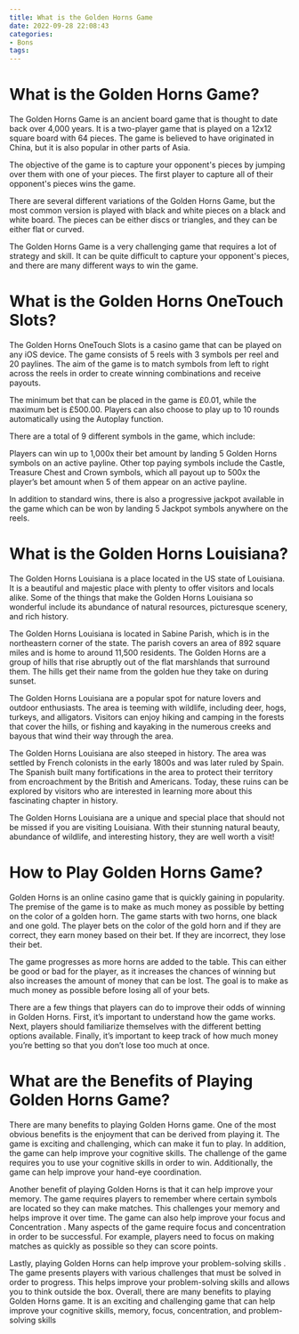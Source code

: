```yaml
---
title: What is the Golden Horns Game
date: 2022-09-28 22:08:43
categories:
- Bons
tags:
---
```



#  What is the Golden Horns Game?

The Golden Horns Game is an ancient board game that is thought to date back over 4,000 years. It is a two-player game that is played on a 12x12 square board with 64 pieces. The game is believed to have originated in China, but it is also popular in other parts of Asia.

The objective of the game is to capture your opponent's pieces by jumping over them with one of your pieces. The first player to capture all of their opponent's pieces wins the game.

There are several different variations of the Golden Horns Game, but the most common version is played with black and white pieces on a black and white board. The pieces can be either discs or triangles, and they can be either flat or curved.

The Golden Horns Game is a very challenging game that requires a lot of strategy and skill. It can be quite difficult to capture your opponent's pieces, and there are many different ways to win the game.

#  What is the Golden Horns OneTouch Slots?

The Golden Horns OneTouch Slots is a casino game that can be played on any iOS device. The game consists of 5 reels with 3 symbols per reel and 20 paylines. The aim of the game is to match symbols from left to right across the reels in order to create winning combinations and receive payouts.

The minimum bet that can be placed in the game is £0.01, while the maximum bet is £500.00. Players can also choose to play up to 10 rounds automatically using the Autoplay function.

There are a total of 9 different symbols in the game, which include: 

Players can win up to 1,000x their bet amount by landing 5 Golden Horns symbols on an active payline. Other top paying symbols include the Castle, Treasure Chest and Crown symbols, which all payout up to 500x the player’s bet amount when 5 of them appear on an active payline.

In addition to standard wins, there is also a progressive jackpot available in the game which can be won by landing 5 Jackpot symbols anywhere on the reels.

#  What is the Golden Horns Louisiana?

The Golden Horns Louisiana is a place located in the US state of Louisiana. It is a beautiful and majestic place with plenty to offer visitors and locals alike. Some of the things that make the Golden Horns Louisiana so wonderful include its abundance of natural resources, picturesque scenery, and rich history.

The Golden Horns Louisiana is located in Sabine Parish, which is in the northeastern corner of the state. The parish covers an area of 892 square miles and is home to around 11,500 residents. The Golden Horns are a group of hills that rise abruptly out of the flat marshlands that surround them. The hills get their name from the golden hue they take on during sunset.

The Golden Horns Louisiana are a popular spot for nature lovers and outdoor enthusiasts. The area is teeming with wildlife, including deer, hogs, turkeys, and alligators. Visitors can enjoy hiking and camping in the forests that cover the hills, or fishing and kayaking in the numerous creeks and bayous that wind their way through the area.

The Golden Horns Louisiana are also steeped in history. The area was settled by French colonists in the early 1800s and was later ruled by Spain. The Spanish built many fortifications in the area to protect their territory from encroachment by the British and Americans. Today, these ruins can be explored by visitors who are interested in learning more about this fascinating chapter in history.

The Golden Horns Louisiana are a unique and special place that should not be missed if you are visiting Louisiana. With their stunning natural beauty, abundance of wildlife, and interesting history, they are well worth a visit!

#  How to Play Golden Horns Game?

Golden Horns is an online casino game that is quickly gaining in popularity. The premise of the game is to make as much money as possible by betting on the color of a golden horn. The game starts with two horns, one black and one gold. The player bets on the color of the gold horn and if they are correct, they earn money based on their bet. If they are incorrect, they lose their bet.

The game progresses as more horns are added to the table. This can either be good or bad for the player, as it increases the chances of winning but also increases the amount of money that can be lost. The goal is to make as much money as possible before losing all of your bets.

There are a few things that players can do to improve their odds of winning in Golden Horns. First, it’s important to understand how the game works. Next, players should familiarize themselves with the different betting options available. Finally, it’s important to keep track of how much money you’re betting so that you don’t lose too much at once.

#  What are the Benefits of Playing Golden Horns Game?

There are many benefits to playing Golden Horns game. One of the most obvious benefits is the enjoyment that can be derived from playing it. The game is exciting and challenging, which can make it fun to play. In addition, the game can help improve your cognitive skills. The challenge of the game requires you to use your cognitive skills in order to win. Additionally, the game can help improve your hand-eye coordination.

Another benefit of playing Golden Horns is that it can help improve your memory. The game requires players to remember where certain symbols are located so they can make matches. This challenges your memory and helps improve it over time. The game can also help improve your focus and Concentration . Many aspects of the game require focus and concentration in order to be successful. For example, players need to focus on making matches as quickly as possible so they can score points.

Lastly, playing Golden Horns can help improve your problem-solving skills . The game presents players with various challenges that must be solved in order to progress. This helps improve your problem-solving skills and allows you to think outside the box. Overall, there are many benefits to playing Golden Horns game. It is an exciting and challenging game that can help improve your cognitive skills, memory, focus, concentration, and problem-solving skills